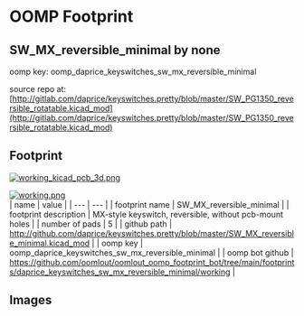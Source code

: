 # OOMP Footprint  
## SW_MX_reversible_minimal  by none  
  
oomp key: oomp_daprice_keyswitches_sw_mx_reversible_minimal  
  
source repo at: [http://gitlab.com/daprice/keyswitches.pretty/blob/master/SW_PG1350_reversible_rotatable.kicad_mod](http://gitlab.com/daprice/keyswitches.pretty/blob/master/SW_PG1350_reversible_rotatable.kicad_mod)  
## Footprint  
  
[![working_kicad_pcb_3d.png](working_kicad_pcb_3d_600.png)](working_kicad_pcb_3d.png)  
  
[![working.png](working_600.png)](working.png)  
| name | value | 
| --- | --- | 
| footprint name | SW_MX_reversible_minimal | 
| footprint description | MX-style keyswitch, reversible, without pcb-mount holes | 
| number of pads | 5 | 
| github path | http://github.com/daprice/keyswitches.pretty/blob/master/SW_MX_reversible_minimal.kicad_mod | 
| oomp key | oomp_daprice_keyswitches_sw_mx_reversible_minimal | 
| oomp bot github | https://github.com/oomlout/oomlout_oomp_footprint_bot/tree/main/footprints/daprice_keyswitches_sw_mx_reversible_minimal/working | 
## Images  
